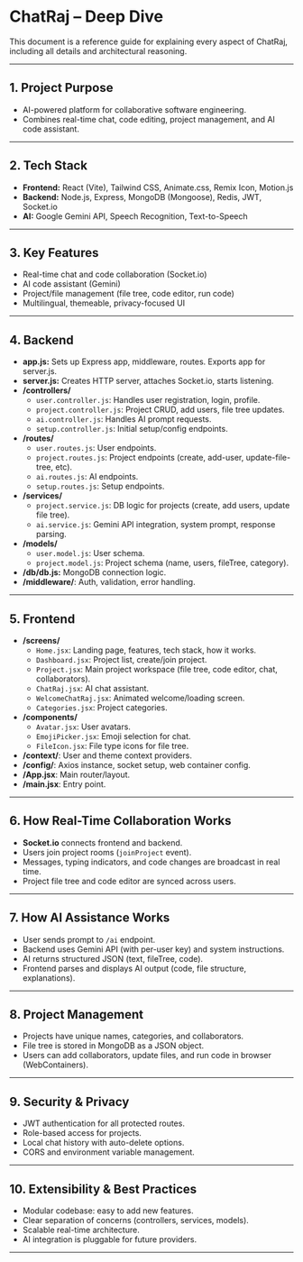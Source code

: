 # ChatRaj – Deep Dive

This document is a reference guide for explaining every aspect of ChatRaj, including all details and architectural reasoning.

---

## 1. **Project Purpose**
- AI-powered platform for collaborative software engineering.
- Combines real-time chat, code editing, project management, and AI code assistant.

---

## 2. **Tech Stack**
- **Frontend:** React (Vite), Tailwind CSS, Animate.css, Remix Icon, Motion.js
- **Backend:** Node.js, Express, MongoDB (Mongoose), Redis, JWT, Socket.io
- **AI:** Google Gemini API, Speech Recognition, Text-to-Speech

---

## 3. **Key Features**
- Real-time chat and code collaboration (Socket.io)
- AI code assistant (Gemini)
- Project/file management (file tree, code editor, run code)
- Multilingual, themeable, privacy-focused UI

---

## 4. **Backend**

- **app.js:** Sets up Express app, middleware, routes. Exports app for server.js.
- **server.js:** Creates HTTP server, attaches Socket.io, starts listening.
- **/controllers/**
  - `user.controller.js`: Handles user registration, login, profile.
  - `project.controller.js`: Project CRUD, add users, file tree updates.
  - `ai.controller.js`: Handles AI prompt requests.
  - `setup.controller.js`: Initial setup/config endpoints.
- **/routes/**
  - `user.routes.js`: User endpoints.
  - `project.routes.js`: Project endpoints (create, add-user, update-file-tree, etc).
  - `ai.routes.js`: AI endpoints.
  - `setup.routes.js`: Setup endpoints.
- **/services/**
  - `project.service.js`: DB logic for projects (create, add users, update file tree).
  - `ai.service.js`: Gemini API integration, system prompt, response parsing.
- **/models/**
  - `user.model.js`: User schema.
  - `project.model.js`: Project schema (name, users, fileTree, category).
- **/db/db.js:** MongoDB connection logic.
- **/middleware/**: Auth, validation, error handling.

---

## 5. **Frontend**

- **/screens/**
  - `Home.jsx`: Landing page, features, tech stack, how it works.
  - `Dashboard.jsx`: Project list, create/join project.
  - `Project.jsx`: Main project workspace (file tree, code editor, chat, collaborators).
  - `ChatRaj.jsx`: AI chat assistant.
  - `WelcomeChatRaj.jsx`: Animated welcome/loading screen.
  - `Categories.jsx`: Project categories.
- **/components/**
  - `Avatar.jsx`: User avatars.
  - `EmojiPicker.jsx`: Emoji selection for chat.
  - `FileIcon.jsx`: File type icons for file tree.
- **/context/**: User and theme context providers.
- **/config/**: Axios instance, socket setup, web container config.
- **/App.jsx**: Main router/layout.
- **/main.jsx**: Entry point.

---

## 6. **How Real-Time Collaboration Works**
- **Socket.io** connects frontend and backend.
- Users join project rooms (`joinProject` event).
- Messages, typing indicators, and code changes are broadcast in real time.
- Project file tree and code editor are synced across users.

---

## 7. **How AI Assistance Works**
- User sends prompt to `/ai` endpoint.
- Backend uses Gemini API (with per-user key) and system instructions.
- AI returns structured JSON (text, fileTree, code).
- Frontend parses and displays AI output (code, file structure, explanations).

---

## 8. **Project Management**
- Projects have unique names, categories, and collaborators.
- File tree is stored in MongoDB as a JSON object.
- Users can add collaborators, update files, and run code in browser (WebContainers).

---

## 9. **Security & Privacy**
- JWT authentication for all protected routes.
- Role-based access for projects.
- Local chat history with auto-delete options.
- CORS and environment variable management.

---

## 10. **Extensibility & Best Practices**
- Modular codebase: easy to add new features.
- Clear separation of concerns (controllers, services, models).
- Scalable real-time architecture.
- AI integration is pluggable for future providers.

---
